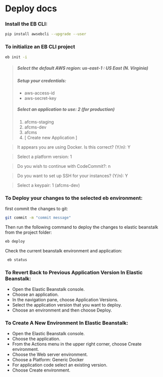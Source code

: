# Deploy docs
### Install the EB CLI:
```sh
pip install awsebcli --upgrade --user
```
### To initialize an EB CLI project
```sh
eb init -i
```
>##### Select the default AWS region: us-east-1 : US East (N. Virginia)
>##### Setup your credentials:
 >- aws-access-id
 >- aws-secret-key
>##### Select an application to use: 2 (for production)
>1. afcms-staging
>2. afcms-dev
>3. afcms
>4. [ Create new Application ]

> It appears you are using Docker. Is this correct? (Y/n): Y

> Select a platform version: 1

> Do you wish to continue with CodeCommit?: n

> Do you want to set up SSH for your instances? (Y/n): Y

> Select a keypair: 1 (afcms-dev)
### To Deploy your changes to the selected eb environment:
first commit the changes to git:
```sh
git commit -m "commit message"
```
Then run the following command to deploy the changes to elastic beanstalk from the project folder:
```sh
eb deploy
```
Check the current beanstalk environment and application:
```sh
 eb status
```
### To Revert Back to Previous Application Version In Elastic Beanstalk:
- Open the Elastic Beanstalk console.
- Choose an application.
- In the navigation pane, choose Application Versions.
- Select the application version that you want to deploy.
- Choose an environment and then choose Deploy.
### To Create A New Environment In Elastic Beanstalk:
- Open the Elastic Beanstalk console.
- Choose the application.
- From the Actions menu in the upper right corner, choose Create environment.
- Choose the Web server environment.
- Choose a Platform: Generic Docker
- For application code select an existing version.
- Choose Create environment.
